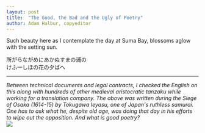 ```yaml
---
layout: post
title:  "The Good, the Bad and the Ugly of Poetry"
author: Adam Halbur, copyeditor
---
```


Such beauty here as I contemplate the day at Suma Bay, blossoms aglow with the setting sun.  

所がらながめにあかぬすまの浦の  
けふ一しほの花の夕ばへ  

-----------------------------------------
*Between technical documents and legal contracts, I checked the English on this along with hundreds of other medieval aristocratic tanzaku while working for a translation company. The above was written during the Siege of Osaka (1614-15) by Tokugawa Ieyasu, one of Japan's ruthless samurai. One has to ask what he, despite old age, was doing that day in his efforts to wipe out the opposition. And what is good poetry?*  
![](https://c1.staticflickr.com/5/4891/46956072581_d8ad8b6436_h.jpg)
